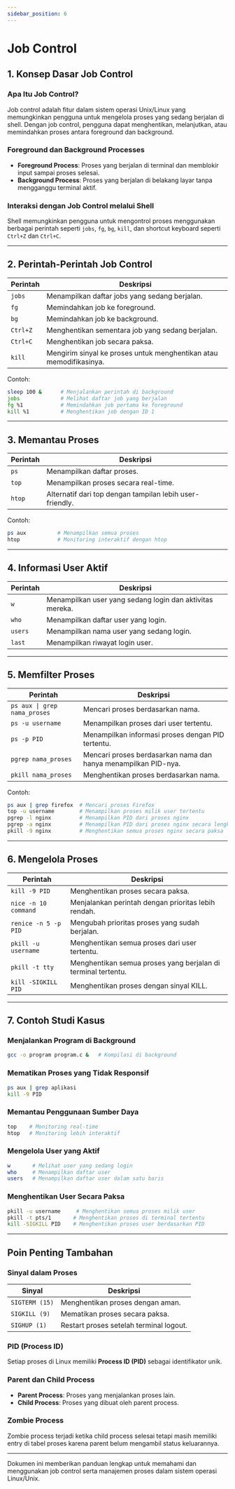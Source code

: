 ```yaml
---
sidebar_position: 6
---
```


# Job Control

## 1. Konsep Dasar Job Control

### Apa Itu Job Control?

Job control adalah fitur dalam sistem operasi Unix/Linux yang memungkinkan pengguna untuk mengelola proses yang sedang berjalan di shell. Dengan job control, pengguna dapat menghentikan, melanjutkan, atau memindahkan proses antara foreground dan background.

### Foreground dan Background Processes

- **Foreground Process**: Proses yang berjalan di terminal dan memblokir input sampai proses selesai.
- **Background Process**: Proses yang berjalan di belakang layar tanpa mengganggu terminal aktif.

### Interaksi dengan Job Control melalui Shell

Shell memungkinkan pengguna untuk mengontrol proses menggunakan berbagai perintah seperti `jobs`, `fg`, `bg`, `kill`, dan shortcut keyboard seperti `Ctrl+Z` dan `Ctrl+C`.

---

## 2. Perintah-Perintah Job Control

| Perintah | Deskripsi                                                          |
| -------- | ------------------------------------------------------------------ |
| `jobs`   | Menampilkan daftar jobs yang sedang berjalan.                      |
| `fg`     | Memindahkan job ke foreground.                                     |
| `bg`     | Memindahkan job ke background.                                     |
| `Ctrl+Z` | Menghentikan sementara job yang sedang berjalan.                   |
| `Ctrl+C` | Menghentikan job secara paksa.                                     |
| `kill`   | Mengirim sinyal ke proses untuk menghentikan atau memodifikasinya. |

Contoh:

```bash
sleep 100 &      # Menjalankan perintah di background
jobs             # Melihat daftar job yang berjalan
fg %1            # Memindahkan job pertama ke foreground
kill %1          # Menghentikan job dengan ID 1
```

---

## 3. Memantau Proses

| Perintah | Deskripsi                                                |
| -------- | -------------------------------------------------------- |
| `ps`     | Menampilkan daftar proses.                               |
| `top`    | Menampilkan proses secara real-time.                     |
| `htop`   | Alternatif dari top dengan tampilan lebih user-friendly. |

Contoh:

```bash
ps aux          # Menampilkan semua proses
htop            # Monitoring interaktif dengan htop
```

---

## 4. Informasi User Aktif

| Perintah | Deskripsi                                                |
| -------- | -------------------------------------------------------- |
| `w`      | Menampilkan user yang sedang login dan aktivitas mereka. |
| `who`    | Menampilkan daftar user yang login.                      |
| `users`  | Menampilkan nama user yang sedang login.                 |
| `last`   | Menampilkan riwayat login user.                          |

---

## 5. Memfilter Proses

| Perintah                     | Deskripsi                                                      |
| ---------------------------- | -------------------------------------------------------------- |
| `ps aux \| grep nama_proses` | Mencari proses berdasarkan nama.                               |
| `ps -u username`             | Menampilkan proses dari user tertentu.                         |
| `ps -p PID`                  | Menampilkan informasi proses dengan PID tertentu.              |
| `pgrep nama_proses`          | Mencari proses berdasarkan nama dan hanya menampilkan PID-nya. |
| `pkill nama_proses`          | Menghentikan proses berdasarkan nama.                          |

Contoh:

```bash
ps aux | grep firefox  # Mencari proses Firefox
top -u username        # Menampilkan proses milik user tertentu
pgrep -l nginx         # Menampilkan PID dari proses nginx
pgrep -a nginx         # Menampilkan PID dari proses nginx secara lengkap
pkill -9 nginx         # Menghentikan semua proses nginx secara paksa
```

---

## 6. Mengelola Proses

| Perintah             | Deskripsi                                                     |
| -------------------- | ------------------------------------------------------------- |
| `kill -9 PID`        | Menghentikan proses secara paksa.                             |
| `nice -n 10 command` | Menjalankan perintah dengan prioritas lebih rendah.           |
| `renice -n 5 -p PID` | Mengubah prioritas proses yang sudah berjalan.                |
| `pkill -u username`  | Menghentikan semua proses dari user tertentu.                 |
| `pkill -t tty`       | Menghentikan semua proses yang berjalan di terminal tertentu. |
| `kill -SIGKILL PID`  | Menghentikan proses dengan sinyal KILL.                       |

---

## 7. Contoh Studi Kasus

### Menjalankan Program di Background

```bash
gcc -o program program.c &   # Kompilasi di background
```

### Mematikan Proses yang Tidak Responsif

```bash
ps aux | grep aplikasi
kill -9 PID
```

### Memantau Penggunaan Sumber Daya

```bash
top    # Monitoring real-time
htop   # Monitoring lebih interaktif
```

### Mengelola User yang Aktif

```bash
w       # Melihat user yang sedang login
who     # Menampilkan daftar user
users   # Menampilkan daftar user dalam satu baris
```

### Menghentikan User Secara Paksa

```bash
pkill -u username     # Menghentikan semua proses milik user
pkill -t pts/1       # Menghentikan proses di terminal tertentu
kill -SIGKILL PID    # Menghentikan proses user berdasarkan PID
```

---

## Poin Penting Tambahan

### Sinyal dalam Proses

| Sinyal         | Deskripsi                               |
| -------------- | --------------------------------------- |
| `SIGTERM (15)` | Menghentikan proses dengan aman.        |
| `SIGKILL (9)`  | Mematikan proses secara paksa.          |
| `SIGHUP (1)`   | Restart proses setelah terminal logout. |

### PID (Process ID)

Setiap proses di Linux memiliki **Process ID (PID)** sebagai identifikator unik.

### Parent dan Child Process

- **Parent Process**: Proses yang menjalankan proses lain.
- **Child Process**: Proses yang dibuat oleh parent process.

### Zombie Process

Zombie process terjadi ketika child process selesai tetapi masih memiliki entry di tabel proses karena parent belum mengambil status keluarannya.

---

Dokumen ini memberikan panduan lengkap untuk memahami dan menggunakan job control serta manajemen proses dalam sistem operasi Linux/Unix.
